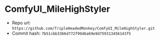 # ComfyUI_MileHighStyler
- Repo url: `https://github.com/TripleHeadedMonkey/ComfyUI_MileHighStyler.git`
- Commit hash: `7b51cbb3366d772f99d6a69e9d759313456143f5`